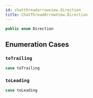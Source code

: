 ```yaml
---
id: chatthreadarrowview.direction 
title: ChatThreadArrowView.Direction
--- 
```


``` swift
public enum Direction 
```

## Enumeration Cases

### `toTrailing`

``` swift
case toTrailing
```

### `toLeading`

``` swift
case toLeading
```
